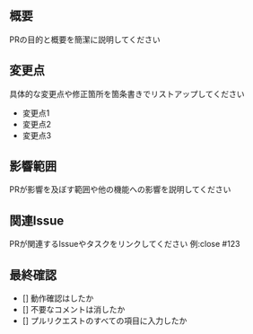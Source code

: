 ## 概要
PRの目的と概要を簡潔に説明してください

## 変更点
具体的な変更点や修正箇所を箇条書きでリストアップしてください

- 変更点1
- 変更点2
- 変更点3

## 影響範囲
PRが影響を及ぼす範囲や他の機能への影響を説明してください

## 関連Issue
PRが関連するIssueやタスクをリンクしてください
例:close #123

## 最終確認

- [] 動作確認はしたか
- [] 不要なコメントは消したか
- [] プルリクエストのすべての項目に入力したか
